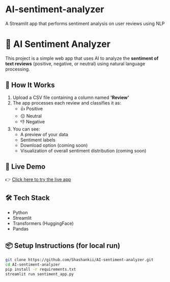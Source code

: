# AI-sentiment-analyzer
A Streamlit app that performs sentiment analysis on user reviews using NLP


# 🧠 AI Sentiment Analyzer

This project is a simple web app that uses AI to analyze the **sentiment of text reviews** (positive, negative, or neutral) using natural language processing.

## 📂 How It Works

1. Upload a CSV file containing a column named **'Review'**
2. The app processes each review and classifies it as:
   - 👍 Positive
   - 😐 Neutral
   - 👎 Negative
3. You can see:
   - A preview of your data
   - Sentiment labels
   - Download option (coming soon)
   - Visualization of overall sentiment distribution (coming soon)

## 🚀 Live Demo

👉 [Click here to try the live app](https://ai-sentiment-analyzer-kkczqwgftyzpwxd4wv6vam.streamlit.app/)  


## 🛠 Tech Stack

- Python
- Streamlit
- Transformers (HuggingFace)
- Pandas

## 📦 Setup Instructions (for local run)

```bash
git clone https://github.com/Shashankii/AI-sentiment-analyzer.git
cd AI-sentiment-analyzer
pip install -r requirements.txt
streamlit run sentiment_app.py

